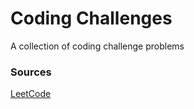 # Coding Challenges

A collection of coding challenge problems

### Sources
[LeetCode](https://leetcode.com/problemset/all/)

